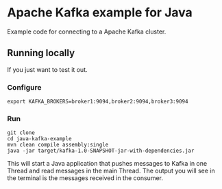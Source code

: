 # Apache Kafka example for Java

Example code for connecting to a Apache Kafka cluster. 

## Running locally

If you just want to test it out.

### Configure

```
export KAFKA_BROKERS=broker1:9094,broker2:9094,broker3:9094
```

### Run

```
git clone 
cd java-kafka-example
mvn clean compile assembly:single
java -jar target/kafka-1.0-SNAPSHOT-jar-with-dependencies.jar
```

This will start a Java application that pushes messages to Kafka in one Thread and read messages in the main Thread. 
The output you will see in the terminal is the messages received in the consumer.
